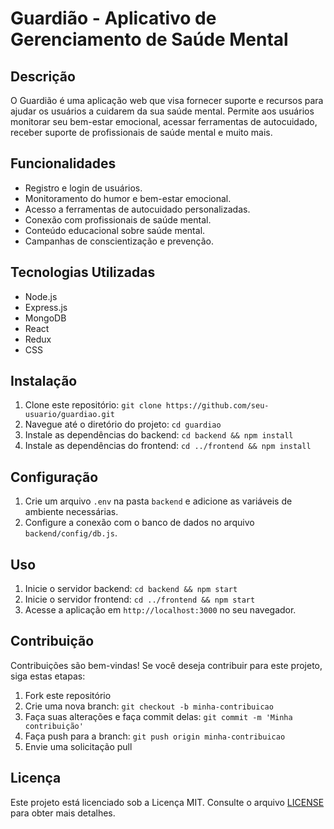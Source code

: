 # Guardião - Aplicativo de Gerenciamento de Saúde Mental

## Descrição
O Guardião é uma aplicação web que visa fornecer suporte e recursos para ajudar os usuários a cuidarem da sua saúde mental. Permite aos usuários monitorar seu bem-estar emocional, acessar ferramentas de autocuidado, receber suporte de profissionais de saúde mental e muito mais.

## Funcionalidades
- Registro e login de usuários.
- Monitoramento do humor e bem-estar emocional.
- Acesso a ferramentas de autocuidado personalizadas.
- Conexão com profissionais de saúde mental.
- Conteúdo educacional sobre saúde mental.
- Campanhas de conscientização e prevenção.

## Tecnologias Utilizadas
- Node.js
- Express.js
- MongoDB
- React
- Redux
- CSS

## Instalação
1. Clone este repositório: `git clone https://github.com/seu-usuario/guardiao.git`
2. Navegue até o diretório do projeto: `cd guardiao`
3. Instale as dependências do backend: `cd backend && npm install`
4. Instale as dependências do frontend: `cd ../frontend && npm install`

## Configuração
1. Crie um arquivo `.env` na pasta `backend` e adicione as variáveis de ambiente necessárias.
2. Configure a conexão com o banco de dados no arquivo `backend/config/db.js`.

## Uso
1. Inicie o servidor backend: `cd backend && npm start`
2. Inicie o servidor frontend: `cd ../frontend && npm start`
3. Acesse a aplicação em `http://localhost:3000` no seu navegador.

## Contribuição
Contribuições são bem-vindas! Se você deseja contribuir para este projeto, siga estas etapas:
1. Fork este repositório
2. Crie uma nova branch: `git checkout -b minha-contribuicao`
3. Faça suas alterações e faça commit delas: `git commit -m 'Minha contribuição'`
4. Faça push para a branch: `git push origin minha-contribuicao`
5. Envie uma solicitação pull

## Licença
Este projeto está licenciado sob a Licença MIT. Consulte o arquivo [LICENSE](LICENSE) para obter mais detalhes.